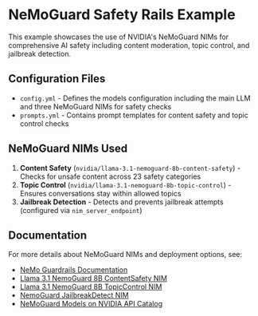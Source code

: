 # NeMoGuard Safety Rails Example

This example showcases the use of NVIDIA's NeMoGuard NIMs for comprehensive AI safety including content moderation, topic control, and jailbreak detection.

## Configuration Files

- `config.yml` - Defines the models configuration including the main LLM and three NeMoGuard NIMs for safety checks
- `prompts.yml` - Contains prompt templates for content safety and topic control checks

## NeMoGuard NIMs Used

1. **Content Safety** (`nvidia/llama-3.1-nemoguard-8b-content-safety`) - Checks for unsafe content across 23 safety categories
2. **Topic Control** (`nvidia/llama-3.1-nemoguard-8b-topic-control`) - Ensures conversations stay within allowed topics
3. **Jailbreak Detection** - Detects and prevents jailbreak attempts (configured via `nim_server_endpoint`)

## Documentation

For more details about NeMoGuard NIMs and deployment options, see:

- [NeMo Guardrails Documentation](https://docs.nvidia.com/nemo/guardrails/index.html)
- [Llama 3.1 NemoGuard 8B ContentSafety NIM](https://docs.nvidia.com/nim/llama-3-1-nemoguard-8b-contentsafety/latest/)
- [Llama 3.1 NemoGuard 8B TopicControl NIM](https://docs.nvidia.com/nim/llama-3-1-nemoguard-8b-topiccontrol/latest/)
- [NemoGuard JailbreakDetect NIM](https://docs.nvidia.com/nim/nemoguard-jailbreakdetect/latest/)
- [NeMoGuard Models on NVIDIA API Catalog](https://build.nvidia.com/search?q=nemoguard)
